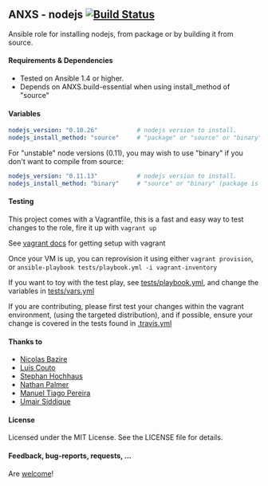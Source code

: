 ## ANXS - nodejs [![Build Status](https://travis-ci.org/ANXS/nodejs.png?branch=master)](https://travis-ci.org/ANXS/nodejs)

Ansible role for installing nodejs, from package or by building it from source.


#### Requirements & Dependencies
- Tested on Ansible 1.4 or higher.
- Depends on ANXS.build-essential when using install_method of "source"

#### Variables

```yaml
nodejs_version: "0.10.26"           # nodejs version to install.
nodejs_install_method: "source"     # "package" or "source" or "binary"
```

For "unstable" node versions (0.11), you may wish to use "binary" if you don't want to compile from source:

```yaml
nodejs_version: "0.11.13"           # nodejs version to install.
nodejs_install_method: "binary"     # "source" or "binary" (package is not available for 0.11)
```

#### Testing
This project comes with a Vagrantfile, this is a fast and easy way to test changes to the role, fire it up with `vagrant up`

See [vagrant docs](https://docs.vagrantup.com/v2/) for getting setup with vagrant

Once your VM is up, you can reprovision it using either `vagrant provision`, or `ansible-playbook tests/playbook.yml -i vagrant-inventory`

If you want to toy with the test play, see [tests/playbook.yml](./tests/playbook.yml), and change the variables in [tests/vars.yml](./tests/vars.yml)

If you are contributing, please first test your changes within the vagrant environment, (using the targeted distribution), and if possible, ensure your change is covered in the tests found in [.travis.yml](./.travis.yml)

#### Thanks to
- [Nicolas Bazire](https://github.com/nicbaz)
- [Luís Couto](https://github.com/Couto)
- [Stephan Hochhaus](https://github.com/yauh)
- [Nathan Palmer](https://github.com/nathanpalmer)
- [Manuel Tiago Pereira](https://github.com/mtpereira)
- [Umair Siddique](https://github.com/umairsiddique)


#### License

Licensed under the MIT License. See the LICENSE file for details.


#### Feedback, bug-reports, requests, ...

Are [welcome](https://github.com/ANXS/nodejs/issues)!
